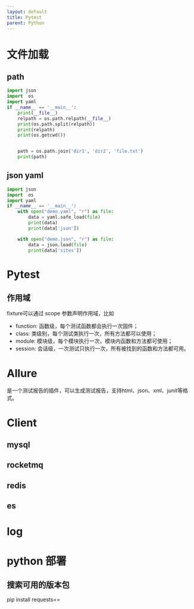 ```yaml
---
layout: default
title: Pytest
parent: Python
---
```


# 文件加载

## path

```python
import json
import  os
import yaml
if __name__ == '__main__':
    print(__file__)
    relpath = os.path.relpath(__file__)
    print(os.path.split(relpath))
    print(relpath)
    print(os.getcwd())


    path = os.path.join('dir1', 'dir2', 'file.txt')
    print(path)
```

## json yaml
```python
import json
import  os
import yaml
if __name__ == '__main__':
    with open("demo.yaml", "r") as file:
        data = yaml.safe_load(file)
        print(data)
        print(data['json'])

    with open("demo.json", "r") as file:
        data = json.load(file)
        print(data['sites'])
```


# Pytest

## 作用域
fixture可以通过 scope 参数声明作用域，比如

- function: 函数级，每个测试函数都会执行一次固件；
- class: 类级别，每个测试类执行一次，所有方法都可以使用；
- module: 模块级，每个模块执行一次，模块内函数和方法都可使用；
- session: 会话级，一次测试只执行一次，所有被找到的函数和方法都可用。

# Allure

是一个测试报告的插件，可以生成测试报告，支持html、json、xml、junit等格式。

# Client


## mysql


## rocketmq


## redis


## es


# log


# python 部署

## 搜索可用的版本包
pip install requests==
